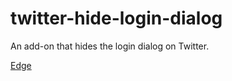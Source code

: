 # twitter-hide-login-dialog

An add-on that hides the login dialog on Twitter.

[Edge](https://microsoftedge.microsoft.com/addons/detail/twitter-hide-login-dialog/aimhbdognneiogggkfembopjahljcgbn)
